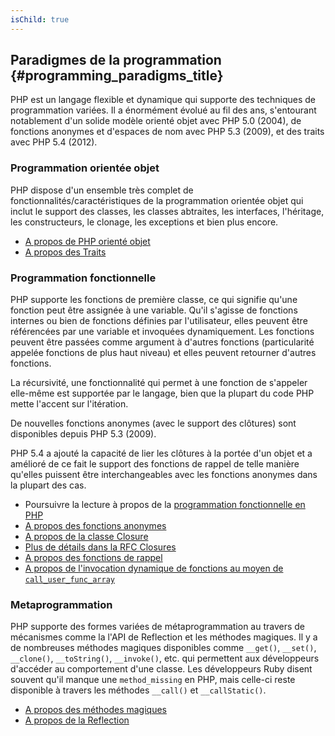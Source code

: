 ```yaml
---
isChild: true
---
```


## Paradigmes de la programmation {#programming_paradigms_title}

PHP est un langage flexible et dynamique qui supporte des techniques de programmation variées. Il a énormément évolué au fil des ans, s'entourant notablement d'un solide modèle orienté objet avec PHP 5.0 (2004), de fonctions anonymes et d'espaces de nom avec PHP 5.3 (2009), et des traits avec PHP 5.4 (2012).

### Programmation orientée objet

PHP dispose d'un ensemble très complet de fonctionnalités/caractéristiques de la programmation orientée objet qui inclut le support des classes, les classes abtraites, les interfaces, l'héritage, les constructeurs, le clonage, les exceptions et bien plus encore.

* [A propos de PHP orienté objet][oop]
* [A propos des Traits][traits]

### Programmation fonctionnelle

PHP supporte les fonctions de première classe, ce qui signifie qu'une fonction peut être assignée à une variable. Qu'il s'agisse de fonctions internes ou bien de fonctions définies par l'utilisateur, elles peuvent être référencées par une variable et invoquées dynamiquement. Les fonctions peuvent être passées comme argument à d'autres fonctions (particularité appelée fonctions de plus haut niveau) et elles peuvent retourner d'autres fonctions.

La récursivité, une fonctionnalité qui permet à une fonction de s'appeler elle-même est supportée par le langage, bien que la plupart du code PHP mette l'accent sur l'itération.

De nouvelles fonctions anonymes (avec le support des clôtures) sont disponibles depuis PHP 5.3 (2009).

PHP 5.4 a ajouté la capacité de lier les clôtures à la portée d'un objet et a amélioré de ce fait le support des fonctions de rappel de telle manière qu'elles puissent être interchangeables avec les fonctions anonymes dans la plupart des cas.

* Poursuivre la lecture à propos de la [programmation fonctionnelle en PHP](/pages/Functional-Programming.html)
* [A propos des fonctions anonymes][anonymous-functions]
* [A propos de la classe Closure][closure-class]
* [Plus de détails dans la RFC Closures][closures-rfc]
* [A propos des fonctions de rappel][callables]
* [A propos de l'invocation dynamique de fonctions au moyen de `call_user_func_array`][call-user-func-array]

### Metaprogrammation

PHP supporte des formes variées de métaprogrammation au travers de mécanismes comme la l'API de Reflection et les méthodes magiques. Il y a de nombreuses méthodes magiques disponibles comme `__get()`, `__set()`, `__clone()`, `__toString()`, `__invoke()`, etc. qui permettent aux développeurs d'accéder au comportement d'une classe. Les développeurs Ruby disent souvent qu'il manque une `method_missing` en PHP, mais celle-ci reste disponible à travers les méthodes `__call()` et `__callStatic()`.

* [A propos des méthodes magiques][magic-methods]
* [A propos de la Reflection][reflection]

[namespaces]: http://php.net/manual/fr/language.namespaces.php
[overloading]: http://php.net/manual/fr/language.oop5.overloading.php
[oop]: http://www.php.net/manual/fr/language.oop5.php
[anonymous-functions]: http://www.php.net/manual/fr/functions.anonymous.php
[closure-class]: http://php.net/manual/fr/class.closure.php
[callables]: http://php.net/manual/fr/language.types.callable.php
[magic-methods]: http://php.net/manual/fr/language.oop5.magic.php
[reflection]: http://www.php.net/manual/fr/intro.reflection.php
[traits]: http://www.php.net/traits
[call-user-func-array]: http://php.net/manual/fr/function.call-user-func-array.php
[closures-rfc]: https://wiki.php.net/rfc/closures
